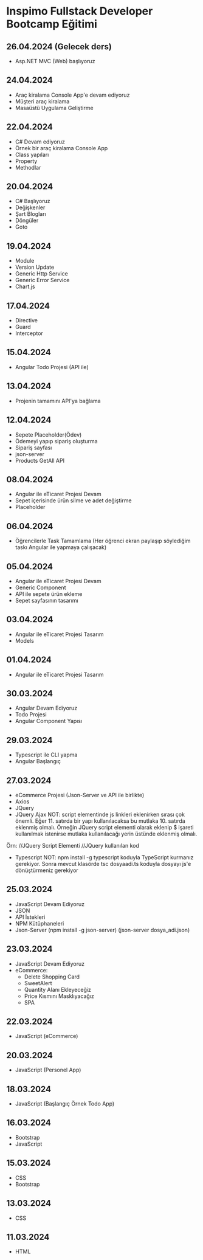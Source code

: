 # Inspimo Fullstack Developer Bootcamp Eğitimi

## 26.04.2024 (Gelecek ders)
- Asp.NET MVC (Web) başlıyoruz

## 24.04.2024
- Araç kiralama Console App'e devam ediyoruz
- Müşteri araç kiralama
- Masaüstü Uygulama Geliştirme

## 22.04.2024
- C# Devam ediyoruz
- Örnek bir araç kiralama Console App
- Class yapıları
- Property
- Methodlar

## 20.04.2024
- C# Başlıyoruz
- Değişkenler
- Şart Blogları
- Döngüler
- Goto

## 19.04.2024
- Module
- Version Update
- Generic Http Service
- Generic Error Service
- Chart.js

## 17.04.2024
- Directive
- Guard
- Interceptor

## 15.04.2024
- Angular Todo Projesi (API ile)

## 13.04.2024
- Projenin tamamını API'ya bağlama

## 12.04.2024
- Sepete Placeholder(Ödev)
- Ödemeyi yapıp sipariş oluşturma
- Sipariş sayfası
- json-server
- Products GetAll API

## 08.04.2024
- Angular ile eTicaret Projesi Devam
- Sepet içerisinde ürün silme ve adet değiştirme
- Placeholder

## 06.04.2024
- Öğrencilerle Task Tamamlama (Her öğrenci ekran paylaşıp söylediğim taskı Angular ile yapmaya çalışacak)

## 05.04.2024
- Angular ile eTicaret Projesi Devam
- Generic Component
- API ile sepete ürün ekleme
- Sepet sayfasının tasarımı

## 03.04.2024
- Angular ile eTicaret Projesi Tasarım
- Models 

## 01.04.2024
- Angular ile eTicaret Projesi Tasarım

## 30.03.2024
- Angular Devam Ediyoruz
- Todo Projesi
- Angular Component Yapısı

## 29.03.2024
- Typescript ile CLI yapma
- Angular Başlangıç

## 27.03.2024
- eCommerce Projesi (Json-Server ve API ile birlikte)
- Axios
- JQuery
- JQuery Ajax
NOT: script elementinde js linkleri eklenirken sırası çok önemli. Eğer 11. satırda bir yapı kullanılacaksa bu mutlaka 10. satırda eklenmiş olmalı. Örneğin JQuery script elementi olarak eklenip $ işareti kullanılmak istenirse mutlaka kullanılacağı yerin üstünde eklenmiş olmalı.

Örn: 
//JQuery Script Elementi
//JQuery kullanılan kod

- Typescript
NOT: npm install -g typescript koduyla TypeScript kurmanız gerekiyor. Sonra mevcut klasörde tsc dosyaadi.ts koduyla dosyayı js'e dönüştürmeniz gerekiyor

## 25.03.2024
- JavaScript Devam Ediyoruz
- JSON
- API İstekleri
- NPM Kütüphaneleri
- Json-Server (npm install -g json-server) (json-server dosya_adi.json)

## 23.03.2024
- JavaScript Devam Ediyoruz
- eCommerce:
  * Delete Shopping Card
  * SweetAlert
  * Quantity Alanı Ekleyeceğiz
  * Price Kısmını Masklıyacağız
  * SPA

## 22.03.2024
- JavaScript (eCommerce)

## 20.03.2024
- JavaScript (Personel App)

## 18.03.2024
- JavaScript (Başlangıç Örnek Todo App)

## 16.03.2024 
- Bootstrap
- JavaScript

## 15.03.2024
- CSS
- Bootstrap

## 13.03.2024
- CSS

## 11.03.2024
- HTML